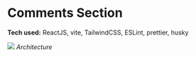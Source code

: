 # Comments Section

**Tech used:** ReactJS, vite, TailwindCSS, ESLint, prettier, husky

![](https://i.imgur.com/5agDgEV.png)
_Architecture_
